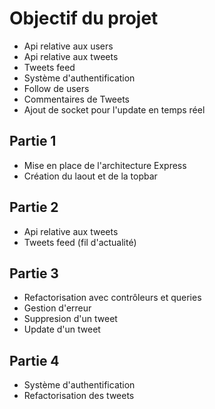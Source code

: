 # Objectif du projet

- Api relative aux users
- Api relative aux tweets
- Tweets feed
- Système d'authentification
- Follow de users
- Commentaires de Tweets
- Ajout de socket pour l'update en temps réel

## Partie 1

- Mise en place de l'architecture Express
- Création du laout et de la topbar

## Partie 2

- Api relative aux tweets
- Tweets feed (fil d'actualité)

## Partie 3

- Refactorisation avec contrôleurs et queries
- Gestion d'erreur
- Suppresion d'un tweet
- Update d'un tweet

## Partie 4

- Système d'authentification
- Refactorisation des tweets
